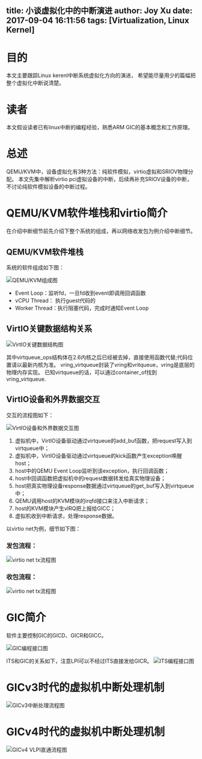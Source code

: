 title: 小谈虚拟化中的中断演进
author: Joy Xu
date: 2017-09-04 16:11:56
tags: [Virtualization, Linux Kernel]
---
# 目的

本文主要跟踪Linux kerenl中断系统虚拟化方向的演进，
希望能尽量用少的篇幅把整个虚拟化中断说清楚。

# 读者
本文假设读者已有linux中断的编程经验，熟悉ARM GIC的基本概念和工作原理。

# 总述

QEMU/KVM中，设备虚拟化有3种方法：纯软件模拟，virtio虚拟和SRIOV物理分配。
本文先集中解析virtio pci虚拟设备的中断，后续再补充SRIOV设备的中断，
不讨论纯软件模拟设备的中断过程。

# QEMU/KVM软件堆栈和virtio简介

在介绍中断细节前先介绍下整个系统的组成，再以网络收发包为例介绍中断细节。

## QEMU/KVM软件堆栈

系统的软件组成如下图：

![QEMU/KVM组成图](http://7vilkn.com1.z0.glb.clouddn.com/QEMU_KVM.png)

* Event Loop：监听fd，一旦fd收到event即调用回调函数
* vCPU Thread： 执行guest代码的
* Worker Thread：执行阻塞代码，完成时通知Event Loop

## VirtIO关键数据结构关系

![VirtIO关键数据结构图](http://7vilkn.com1.z0.glb.clouddn.com/virtio.gif)

其中virtqueue_ops结构体在2.6内核之后已经被去掉，直接使用函数代替;代码位置请以最新内核为准。
vring_virtqueue封装了vring和vritqueue，vring是底层的物理内存实现。
已知virtqueue的话，可以通过container_of找到vring_virtqueue.

## VirtIO设备和外界数据交互

交互的流程图如下：

![VirtIO设备和外界数据交互图](http://7vilkn.com1.z0.glb.clouddn.com/KVM_QEMU_virtIO_Process.PNG)

1. 虚拟机中，VirtIO设备驱动通过virtqueue的add_buf函数，把request写入到virtqueue中；
2. 虚拟机中，VirtIO设备驱动通过virtqueue的kick函数产生exception唤醒host；
3. host中的QEMU Event Loop监听到该exception，执行回调函数；
4. host中回调函数把虚拟机中的request数据转发给真实物理设备；
5. host把真实物理设备response数据通过virtqueue的get_buf写入到virtqueue中；
6. QEMU调用host的KVM模块的irqfd接口来注入中断请求；
7. host的KVM模块产生vIRQ把上报给GICC；
8. 虚拟机收到中断请求，处理response数据。

以virtio net为例，细节如下图：

### 发包流程：

![virtio net tx流程图](http://7vilkn.com1.z0.glb.clouddn.com/virtio-net-tx.png)

### 收包流程：

![virtio net tx流程图](http://7vilkn.com1.z0.glb.clouddn.com/virtio-net-rx.png)

# GIC简介

软件主要控制GIC的GICD、GICR和GICC。

![GIC编程接口图](http://7vilkn.com1.z0.glb.clouddn.com/The%20programming%20interfaces%20of%20a%20GICv3%20interrupt%20controller.png)

ITS和GIC的关系如下，注意LPI可以不经过ITS直接发给GICR。
![ITS编程接口图](http://7vilkn.com1.z0.glb.clouddn.com/An%20ITS%20forwarding%20an%20LPI%20to%20a%20Redistributor.png)

# GICv3时代的虚拟机中断处理机制

![GICv3中断处理流程图](http://7vilkn.com1.z0.glb.clouddn.com/forwarding_a_physical_interrupt_to_a_vPE_undirectly.png)

# GICv4时代的虚拟机中断处理机制

![GICv4 VLPI直通流程图](http://7vilkn.com1.z0.glb.clouddn.com/VLPI-forward-its.png)
